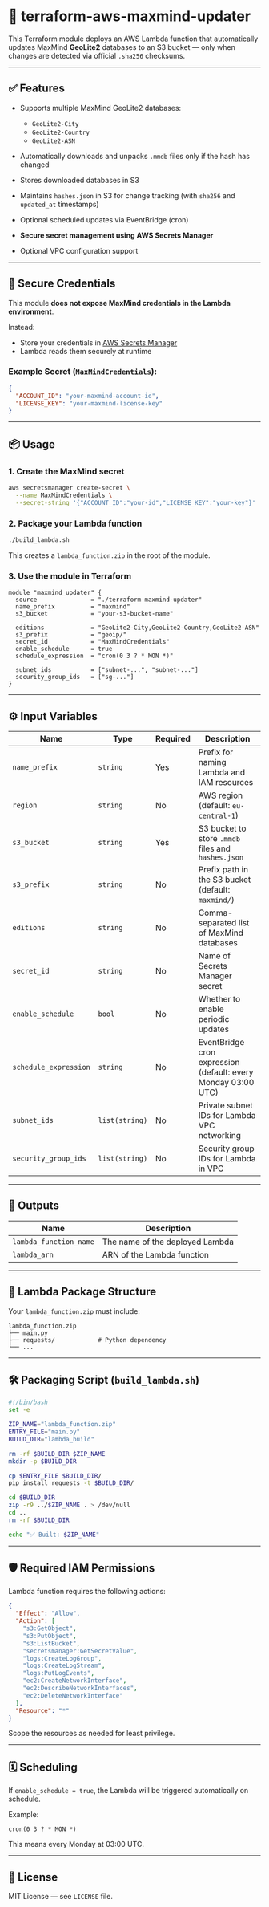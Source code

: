 # 🚀 terraform-aws-maxmind-updater

This Terraform module deploys an AWS Lambda function that automatically updates MaxMind **GeoLite2** databases to an S3 bucket — only when changes are detected via official `.sha256` checksums.

---

## ✅ Features

* Supports multiple MaxMind GeoLite2 databases:

  * `GeoLite2-City`
  * `GeoLite2-Country`
  * `GeoLite2-ASN`
* Automatically downloads and unpacks `.mmdb` files only if the hash has changed
* Stores downloaded databases in S3
* Maintains `hashes.json` in S3 for change tracking (with `sha256` and `updated_at` timestamps)
* Optional scheduled updates via EventBridge (cron)
* **Secure secret management using AWS Secrets Manager**
* Optional VPC configuration support

---

## 🔐 Secure Credentials

This module **does not expose MaxMind credentials in the Lambda environment**.

Instead:

* Store your credentials in [AWS Secrets Manager](https://docs.aws.amazon.com/secretsmanager/latest/userguide/intro.html)
* Lambda reads them securely at runtime

### Example Secret (`MaxMindCredentials`):

```json
{
  "ACCOUNT_ID": "your-maxmind-account-id",
  "LICENSE_KEY": "your-maxmind-license-key"
}
```

---

## 📦 Usage

### 1. Create the MaxMind secret

```bash
aws secretsmanager create-secret \
  --name MaxMindCredentials \
  --secret-string '{"ACCOUNT_ID":"your-id","LICENSE_KEY":"your-key"}'
```

### 2. Package your Lambda function

```bash
./build_lambda.sh
```

This creates a `lambda_function.zip` in the root of the module.

### 3. Use the module in Terraform

```hcl
module "maxmind_updater" {
  source               = "./terraform-maxmind-updater"
  name_prefix          = "maxmind"
  s3_bucket            = "your-s3-bucket-name"

  editions             = "GeoLite2-City,GeoLite2-Country,GeoLite2-ASN"
  s3_prefix            = "geoip/"
  secret_id            = "MaxMindCredentials"
  enable_schedule      = true
  schedule_expression  = "cron(0 3 ? * MON *)"

  subnet_ids           = ["subnet-...", "subnet-..."]
  security_group_ids   = ["sg-..."]
}
```

---

## ⚙️ Input Variables

| Name                  | Type           | Required | Description                                                   |
| --------------------- | -------------- | -------- | ------------------------------------------------------------- |
| `name_prefix`         | `string`       | Yes      | Prefix for naming Lambda and IAM resources                    |
| `region`              | `string`       | No       | AWS region (default: `eu-central-1`)                          |
| `s3_bucket`           | `string`       | Yes      | S3 bucket to store `.mmdb` files and `hashes.json`            |
| `s3_prefix`           | `string`       | No       | Prefix path in the S3 bucket (default: `maxmind/`)            |
| `editions`            | `string`       | No       | Comma-separated list of MaxMind databases                     |
| `secret_id`           | `string`       | No       | Name of Secrets Manager secret                                |
| `enable_schedule`     | `bool`         | No       | Whether to enable periodic updates                            |
| `schedule_expression` | `string`       | No       | EventBridge cron expression (default: every Monday 03:00 UTC) |
| `subnet_ids`          | `list(string)` | No       | Private subnet IDs for Lambda VPC networking                  |
| `security_group_ids`  | `list(string)` | No       | Security group IDs for Lambda in VPC                          |

---

## 📂 Outputs

| Name                   | Description                     |
| ---------------------- | ------------------------------- |
| `lambda_function_name` | The name of the deployed Lambda |
| `lambda_arn`           | ARN of the Lambda function      |

---

## 📁 Lambda Package Structure

Your `lambda_function.zip` must include:

```
lambda_function.zip
├── main.py
├── requests/            # Python dependency
└── ...
```

---

## 🛠 Packaging Script (`build_lambda.sh`)

```bash
#!/bin/bash
set -e

ZIP_NAME="lambda_function.zip"
ENTRY_FILE="main.py"
BUILD_DIR="lambda_build"

rm -rf $BUILD_DIR $ZIP_NAME
mkdir -p $BUILD_DIR

cp $ENTRY_FILE $BUILD_DIR/
pip install requests -t $BUILD_DIR/

cd $BUILD_DIR
zip -r9 ../$ZIP_NAME . > /dev/null
cd ..
rm -rf $BUILD_DIR

echo "✅ Built: $ZIP_NAME"
```

---

## 🛡 Required IAM Permissions

Lambda function requires the following actions:

```json
{
  "Effect": "Allow",
  "Action": [
    "s3:GetObject",
    "s3:PutObject",
    "s3:ListBucket",
    "secretsmanager:GetSecretValue",
    "logs:CreateLogGroup",
    "logs:CreateLogStream",
    "logs:PutLogEvents",
    "ec2:CreateNetworkInterface",
    "ec2:DescribeNetworkInterfaces",
    "ec2:DeleteNetworkInterface"
  ],
  "Resource": "*"
}
```

Scope the resources as needed for least privilege.

---

## 🗓 Scheduling

If `enable_schedule = true`, the Lambda will be triggered automatically on schedule.

Example:

```
cron(0 3 ? * MON *)
```

This means every Monday at 03:00 UTC.

---

## 📄 License

MIT License — see `LICENSE` file.
